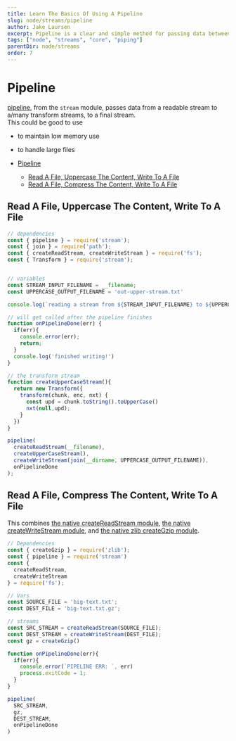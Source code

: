 ```yaml
---
title: Learn The Basics Of Using A Pipeline
slug: node/streams/pipeline
author: Jake Laursen
excerpt: Pipeline is a clear and simple method for passing data between streams
tags: ["node", "streams", "core", "piping"]
parentDir: node/streams
order: 7
---
```



# Pipeline
[pipeline](https://nodejs.org/dist/latest-v18.x/docs/api/stream.html#streampipelinestreams-callback), from the `stream` module, passes data from a readable stream to a/many transform streams, to a final stream.  
This could be good to use 
- to maintain low memory use
- to handle large files

- [Pipeline](#pipeline)
  - [Read A File, Uppercase The Content, Write To A File](#read-a-file-uppercase-the-content-write-to-a-file)
  - [Read A File, Compress The Content, Write To A File](#read-a-file-compress-the-content-write-to-a-file)


## Read A File, Uppercase The Content, Write To A File
```js
// dependencies
const { pipeline } = require('stream');
const { join } = require('path');
const { createReadStream, createWriteStream } = require('fs');
const { Transform } = require('stream');


// variables
const STREAM_INPUT_FILENAME = __filename;
const UPPERCASE_OUTPUT_FILENAME = 'out-upper-stream.txt'

console.log(`reading a stream from ${STREAM_INPUT_FILENAME} to ${UPPERCASE_OUTPUT_FILENAME}`);

// will get called after the pipeline finishes
function onPipelineDone(err) {
  if(err){
    console.error(err);
    return;
  }
  console.log('finished writing!')
}

// the transform stream
function createUpperCaseStream(){
  return new Transform({
    transform(chunk, enc, nxt) {
      const upd = chunk.toString().toUpperCase()
      nxt(null,upd);
    }
  })
}

pipeline(
  createReadStream(__filename),
  createUpperCaseStream(),
  createWriteStream(join(__dirname, UPPERCASE_OUTPUT_FILENAME)),
  onPipelineDone
);
```

## Read A File, Compress The Content, Write To A File
This combines [the native createReadStream module](/node/streams/readable), [the native createWriteStream module](node/streams/writable), and [the native zlib createGzip module](https://nodejs.org/dist/latest-v18.x/docs/api/zlib.html#zlib).  
```js
// Dependencies
const { createGzip } = require('zlib');
const { pipeline } = require('stream')
const {
  createReadStream,
  createWriteStream
} = require('fs');

// Vars
const SOURCE_FILE = 'big-text.txt';
const DEST_FILE = 'big-text.txt.gz';

// streams
const SRC_STREAM = createReadStream(SOURCE_FILE);
const DEST_STREAM = createWriteStream(DEST_FILE);
const gz = createGzip()

function onPipelineDone(err){
  if(err){
    console.error(`PIPELINE ERR: `, err)
    process.exitCode = 1;
  }
}

pipeline(
  SRC_STREAM,
  gz,
  DEST_STREAM,
  onPipelineDone
)
```